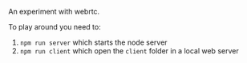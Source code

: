 An experiment with webrtc.

To play around you need to:

1. `npm run server` which starts the node server
2. `npm run client` which open the `client` folder in a local web server
